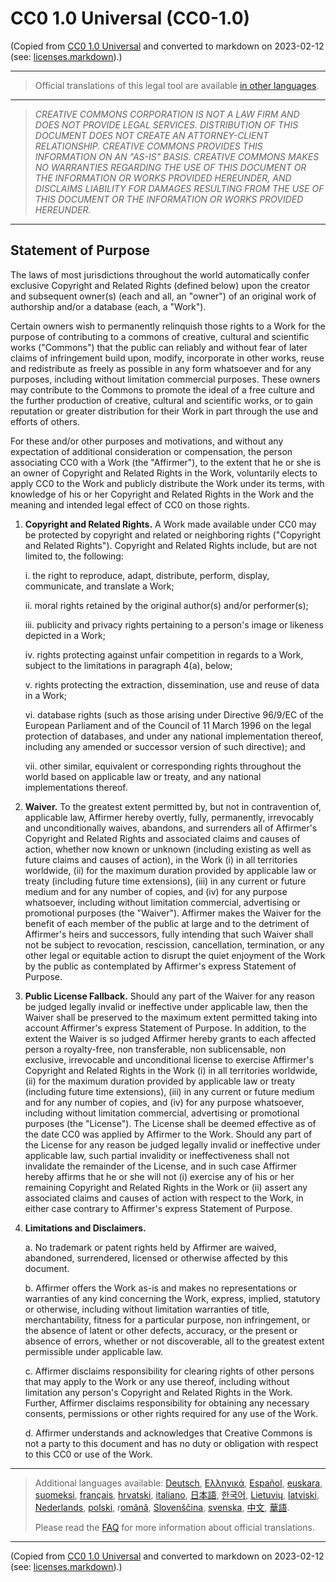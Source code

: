 # CC0 1.0 Universal (CC0-1.0)

(Copied from [CC0 1.0 Universal](https://creativecommons.org/publicdomain/zero/1.0/legalcode) and converted to markdown on 2023-02-12 (see: [licenses.markdown](https://codeberg.org/yelosan/licenses.markdown)).)

---

> Official translations of this legal tool are available [in other languages](https://creativecommons.org/publicdomain/zero/1.0/legalcode#languages).

---

> *CREATIVE COMMONS CORPORATION IS NOT A LAW FIRM AND DOES NOT PROVIDE LEGAL SERVICES. DISTRIBUTION OF THIS DOCUMENT DOES NOT CREATE AN ATTORNEY-CLIENT RELATIONSHIP. CREATIVE COMMONS PROVIDES THIS INFORMATION ON AN "AS-IS" BASIS. CREATIVE COMMONS MAKES NO WARRANTIES REGARDING THE USE OF THIS DOCUMENT OR THE INFORMATION OR WORKS PROVIDED HEREUNDER, AND DISCLAIMS LIABILITY FOR DAMAGES RESULTING FROM THE USE OF THIS DOCUMENT OR THE INFORMATION OR WORKS PROVIDED HEREUNDER.*

---

## Statement of Purpose

The laws of most jurisdictions throughout the world automatically confer exclusive Copyright and Related Rights (defined below) upon the creator and subsequent owner(s) (each and all, an "owner") of an original work of authorship and/or a database (each, a "Work").

Certain owners wish to permanently relinquish those rights to a Work for the purpose of contributing to a commons of creative, cultural and scientific works ("Commons") that the public can reliably and without fear of later claims of infringement build upon, modify, incorporate in other works, reuse and redistribute as freely as possible in any form whatsoever and for any purposes, including without limitation commercial purposes. These owners may contribute to the Commons to promote the ideal of a free culture and the further production of creative, cultural and scientific works, or to gain reputation or greater distribution for their Work in part through the use and efforts of others.

For these and/or other purposes and motivations, and without any expectation of additional consideration or compensation, the person associating CC0 with a Work (the "Affirmer"), to the extent that he or she is an owner of Copyright and Related Rights in the Work, voluntarily elects to apply CC0 to the Work and publicly distribute the Work under its terms, with knowledge of his or her Copyright and Related Rights in the Work and the meaning and intended legal effect of CC0 on those rights.

1. **Copyright and Related Rights.** A Work made available under CC0 may be protected by copyright and related or neighboring rights ("Copyright and Related Rights"). Copyright and Related Rights include, but are not limited to, the following:

    i. the right to reproduce, adapt, distribute, perform, display, communicate, and translate a Work;

    ii. moral rights retained by the original author(s) and/or performer(s);

    iii. publicity and privacy rights pertaining to a person's image or likeness depicted in a Work;

    iv. rights protecting against unfair competition in regards to a Work, subject to the limitations in paragraph 4(a), below;

    v. rights protecting the extraction, dissemination, use and reuse of data in a Work;

    vi. database rights (such as those arising under Directive 96/9/EC of the European Parliament and of the Council of 11 March 1996 on the legal protection of databases, and under any national implementation thereof, including any amended or successor version of such directive); and

    vii. other similar, equivalent or corresponding rights throughout the world based on applicable law or treaty, and any national implementations thereof.

2. **Waiver.** To the greatest extent permitted by, but not in contravention of, applicable law, Affirmer hereby overtly, fully, permanently, irrevocably and unconditionally waives, abandons, and surrenders all of Affirmer's Copyright and Related Rights and associated claims and causes of action, whether now known or unknown (including existing as well as future claims and causes of action), in the Work (i) in all territories worldwide, (ii) for the maximum duration provided by applicable law or treaty (including future time extensions), (iii) in any current or future medium and for any number of copies, and (iv) for any purpose whatsoever, including without limitation commercial, advertising or promotional purposes (the "Waiver"). Affirmer makes the Waiver for the benefit of each member of the public at large and to the detriment of Affirmer's heirs and successors, fully intending that such Waiver shall not be subject to revocation, rescission, cancellation, termination, or any other legal or equitable action to disrupt the quiet enjoyment of the Work by the public as contemplated by Affirmer's express Statement of Purpose.

3. **Public License Fallback.** Should any part of the Waiver for any reason be judged legally invalid or ineffective under applicable law, then the Waiver shall be preserved to the maximum extent permitted taking into account Affirmer's express Statement of Purpose. In addition, to the extent the Waiver is so judged Affirmer hereby grants to each affected person a royalty-free, non transferable, non sublicensable, non exclusive, irrevocable and unconditional license to exercise Affirmer's Copyright and Related Rights in the Work (i) in all territories worldwide, (ii) for the maximum duration provided by applicable law or treaty (including future time extensions), (iii) in any current or future medium and for any number of copies, and (iv) for any purpose whatsoever, including without limitation commercial, advertising or promotional purposes (the "License"). The License shall be deemed effective as of the date CC0 was applied by Affirmer to the Work. Should any part of the License for any reason be judged legally invalid or ineffective under applicable law, such partial invalidity or ineffectiveness shall not invalidate the remainder of the License, and in such case Affirmer hereby affirms that he or she will not (i) exercise any of his or her remaining Copyright and Related Rights in the Work or (ii) assert any associated claims and causes of action with respect to the Work, in either case contrary to Affirmer's express Statement of Purpose.

4. **Limitations and Disclaimers.**

    a. No trademark or patent rights held by Affirmer are waived, abandoned, surrendered, licensed or otherwise affected by this document.

    b. Affirmer offers the Work as-is and makes no representations or warranties of any kind concerning the Work, express, implied, statutory or otherwise, including without limitation warranties of title, merchantability, fitness for a particular purpose, non infringement, or the absence of latent or other defects, accuracy, or the present or absence of errors, whether or not discoverable, all to the greatest extent permissible under applicable law.

    c. Affirmer disclaims responsibility for clearing rights of other persons that may apply to the Work or any use thereof, including without limitation any person's Copyright and Related Rights in the Work. Further, Affirmer disclaims responsibility for obtaining any necessary consents, permissions or other rights required for any use of the Work.

    d. Affirmer understands and acknowledges that Creative Commons is not a party to this document and has no duty or obligation with respect to this CC0 or use of the Work.

---

> Additional languages available: [Deutsch](https://creativecommons.org/publicdomain/zero/1.0/legalcode.de), [Ελληνικά](https://creativecommons.org/publicdomain/zero/1.0/legalcode.el), [Español](https://creativecommons.org/publicdomain/zero/1.0/legalcode.es), [euskara](https://creativecommons.org/publicdomain/zero/1.0/legalcode.eu), [suomeksi](https://creativecommons.org/publicdomain/zero/1.0/legalcode.fi), [français](https://creativecommons.org/publicdomain/zero/1.0/legalcode.fr), [hrvatski](https://creativecommons.org/publicdomain/zero/1.0/legalcode.hr), [italiano](https://creativecommons.org/publicdomain/zero/1.0/legalcode.it), [日本語](https://creativecommons.org/publicdomain/zero/1.0/legalcode.ja), [한국어](https://creativecommons.org/publicdomain/zero/1.0/legalcode.ko), [Lietuvių](https://creativecommons.org/publicdomain/zero/1.0/legalcode.lt), [latviski](https://creativecommons.org/publicdomain/zero/1.0/legalcode.lv), [Nederlands](https://creativecommons.org/publicdomain/zero/1.0/legalcode.nl), [polski](https://creativecommons.org/publicdomain/zero/1.0/legalcode.pl), r[omână](https://creativecommons.org/publicdomain/zero/1.0/legalcode.ro), [Slovenščina](https://creativecommons.org/publicdomain/zero/1.0/legalcode.sl), [svenska](https://creativecommons.org/publicdomain/zero/1.0/legalcode.sv), [中文](https://creativecommons.org/publicdomain/zero/1.0/legalcode.zh-Hans), [華語](https://creativecommons.org/publicdomain/zero/1.0/legalcode.zh-Hant).
>
> Please read the [FAQ](https://creativecommons.org/faq/#officialtranslations) for more information about official translations.

---

(Copied from [CC0 1.0 Universal](https://creativecommons.org/publicdomain/zero/1.0/legalcode) and converted to markdown on 2023-02-12 (see: [licenses.markdown](https://codeberg.org/yelosan/licenses.markdown)).)
